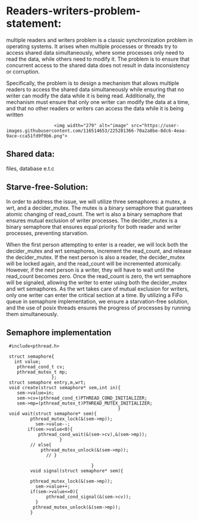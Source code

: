 # Readers-writers-problem-statement:
   multiple readers and writers problem is a classic synchronization problem in operating systems. It arises when multiple processes or threads try to access shared data simultaneously, where some processes only need to read the data, while others need to modify it. The problem is to ensure that concurrent access to the shared data does not result in data inconsistency or corruption.

   Specifically, the problem is to design a mechanism that allows multiple readers to access the shared data simultaneously while ensuring that no writer can modify the data while it is being read. Additionally, the mechanism must ensure that only one writer can modify the data at a time, and that no other readers or writers can access the data while it is being written
   
                      <img width="279" alt="image" src="https://user-images.githubusercontent.com/116514653/225281366-70a2a8be-8dc6-4eaa-9ace-cca51fd9f9b6.png">


   
## Shared data:
   files, database e.t.c
   
## Starve-free-Solution:
 In order to address the issue, we will utilize three semaphores: a mutex, a wrt, and a decider_mutex. The mutex is a binary semaphore that guarantees atomic changing of read_count. The wrt is also a binary semaphore that ensures mutual exclusion of writer processes. The decider_mutex is a binary semaphore that ensures equal priority for both reader and writer processes, preventing starvation.

When the first person attempting to enter is a reader, we will lock both the decider_mutex and wrt semaphores, increment the read_count, and release the decider_mutex. If the next person is also a reader, the decider_mutex will be locked again, and the read_count will be incremented atomically. However, if the next person is a writer, they will have to wait until the read_count becomes zero. Once the read_count is zero, the wrt semaphore will be signaled, allowing the writer to enter using both the decider_mutex and wrt semaphores. As the wrt takes care of mutual exclusion for writers, only one writer can enter the critical section at a time. By utilizing a FiFo queue in semaphore implementation, we ensure a starvation-free solution, and the use of posix threads ensures the progress of processes by running them simultaneously.
## Semaphore implementation
     #include<pthread.h>

     struct semaphore{
       int value;
        pthread_cond_t cv;
        pthread_mutex_t mp;
                     };
     struct semaphore entry,m,wrt;
     void create(struct semaphore* sem,int in){
        sem->value=in;
        sem->cv=(pthread_cond_t)PTHREAD_COND_INITIALIZER;
        sem->mp=(pthread_mutex_t)PTHREAD_MUTEX_INITIALIZER;
                                              }
     void wait(struct semaphore* sem){
             pthread_mutex_lock(&(sem->mp));
               sem->value--;
            if(sem->value<0){
                pthread_cond_wait(&(sem->cv),&(sem->mp));
                        }
             // else{
                 pthread_mutex_unlock(&(sem->mp));
                   // }
    
                                    }
             void signal(struct semaphore* sem){
    
             pthread_mutex_lock(&(sem->mp));
               sem->value++;
             if(sem->value<=0){
                   pthread_cond_signal(&(sem->cv));
               }
              pthread_mutex_unlock(&(sem->mp));
             }

